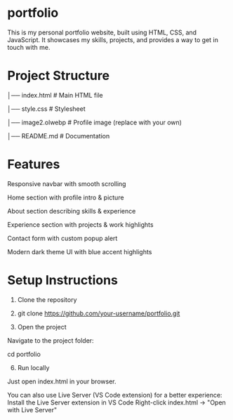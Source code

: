 # portfolio
This is my personal portfolio website, built using HTML, CSS, and JavaScript.
It showcases my skills, projects, and provides a way to get in touch with me.

# Project Structure

│── index.html        # Main HTML file

│── style.css         # Stylesheet

│── image2.olwebp       # Profile image (replace with your own)

│── README.md         # Documentation

# Features

Responsive navbar with smooth scrolling

Home section with profile intro & picture

About section describing skills & experience

Experience section with projects & work highlights

Contact form with custom popup alert

Modern dark theme UI with blue accent highlights



# Setup Instructions

1. Clone the repository
  
2. git clone https://github.com/your-username/portfolio.git

4. Open the project
   
Navigate to the project folder:

cd portfolio

6. Run locally
   
Just open index.html in your browser.

You can also use Live Server (VS Code extension) for a better experience:
Install the Live Server extension in VS Code
Right-click index.html → "Open with Live Server"

